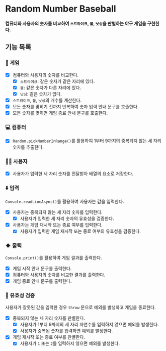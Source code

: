 # Random Number Baseball

<b>컴퓨터와 사용자의 숫자를 비교하여 `스트라이크`, `볼`, `낫싱`을 판별하는 야구 게임을 구현한다.</b>

## 기능 목록

### 🎰 게임

- [x] 컴퓨터와 사용자의 숫자를 비교한다.
  - [x] `스트라이크`: 같은 숫자가 같은 자리에 있다.
  - [x] `볼`: 같은 숫자가 다른 자리에 있다.
  - [x] `낫싱`: 같은 숫자가 없다.
- [x] `스트라이크`, `볼`, `낫싱`의 개수를 계산한다.
- [x] 모든 숫자를 맞히기 전까지 반복하여 숫자 입력 안내 문구를 호출한다.
- [x] 모든 숫자를 맞히면 게임 종료 안내 문구를 호출한다.

### 💻 컴퓨터

- [x] `Random.pickNumberInRange()`를 활용하여 1부터 9까지의 중복되지 않는 세 자리 숫자를 추출한다.

### 🙋‍♀️ 사용자

- [x] 사용자가 입력한 세 자리 숫자를 전달받아 배열의 요소로 저장한다.

### ⬇️ 입력

`Console.readLineAsync()`를 활용하여 사용자는 값을 입력한다.

- [x] 사용자는 중복되지 않는 세 자리 숫자를 입력한다.
  - [x] 사용자가 입력한 세 자리 숫자의 유효성을 검증한다.
- [x] 사용자는 게임 재시작 또는 종료 여부를 입력한다.
  - [x] 사용자가 입력한 게임 재시작 또는 종료 여부의 유효성을 검증한다.

### ⬆️ 출력

`Console.print()`를 활용하여 게임 결과를 출력한다.

- [x] 게임 시작 안내 문구를 출력한다.
- [x] 컴퓨터와 사용자의 숫자를 비교한 결과를 출력한다.
- [x] 게임 종료 안내 문구를 출력한다.

### 🐛 유효성 검증

사용자가 잘못된 값을 입력한 경우 `throw` 문으로 예외를 발생하고 게임을 종료한다.

- [x] 중복되지 않는 세 자리 숫자를 판별한다.
  - [x] 사용자가 1부터 9까지의 세 자리 자연수를 입력하지 않으면 예외를 발생한다.
  - [x] 사용자가 중복된 숫자를 입력하면 예외를 발생한다.
- [x] 게임 재시작 또는 종료 여부를 판별한다.
  - [x] 사용자가 `1` 또는 `2`를 입력하지 않으면 예외를 발생한다.
